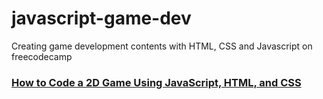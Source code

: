 # javascript-game-dev

Creating game development contents with HTML, CSS and Javascript on freecodecamp

### [How to Code a 2D Game Using JavaScript, HTML, and CSS](https://www.freecodecamp.org/news/how-to-code-a-2d-game-using-javascript-html-and-css/)
